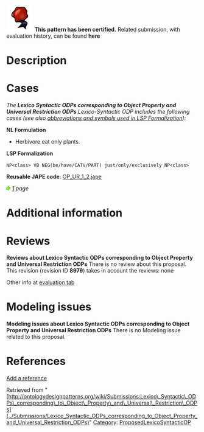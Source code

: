 [![](../images/thumb/b/b5/Certified.png/70px-Certified.png)](../Image/Certified.png "Certified.png") __This pattern has been certified.__
Related submission, with evaluation history, can be found __here__





#  Description


  




#  Cases


_The __Lexico Syntactic ODPs corresponding to Object Property and Universal Restriction ODPs__ Lexico-Syntactic ODP includes the following cases (see also [abbreviations and symbols used in LSP Formalization](../Community/LSPSymbols "Community:LSPSymbols")):_


  






__NL Formulation__



* Herbivore eat only plants.


__LSP Formalization__




```
NP<class> VB NEG(be/have/CATV/PART) just/only/exclusively NP<class>

```

__Reusable JAPE code__: [OP\_UR\_1\_2.jape](../images/8/8a/OP_UR_1_2.jape "OP UR 1 2.jape")





[![](../images/thumb/8/87/ArrowRight.gif/11px-ArrowRight.gif)](../Image/ArrowRight.gif "ArrowRight.gif") _[1](../Submissions/Lexico_Syntactic_ODPs_corresponding_to_Object_Property_and_Universal_Restriction_ODPs/1 "Submissions:Lexico Syntactic ODPs corresponding to Object Property and Universal Restriction ODPs/1") page_



#  Additional information


#  Reviews



__Reviews about Lexico Syntactic ODPs corresponding to Object Property and Universal Restriction ODPs__
There is no review about this proposal.
This revision (revision ID __8979__) takes in account the reviews: none


Other info at [evaluation tab](http://ontologydesignpatterns.org/wiki/index.php?title=Submissions:Lexico_Syntactic_ODPs_corresponding_to_Object_Property_and_Universal_Restriction_ODPs&action=evaluation "http://ontologydesignpatterns.org/wiki/index.php?title=Submissions:Lexico_Syntactic_ODPs_corresponding_to_Object_Property_and_Universal_Restriction_ODPs&action=evaluation")




  




#  Modeling issues



__Modeling issues about Lexico Syntactic ODPs corresponding to Object Property and Universal Restriction ODPs__
There is no Modeling issue related to this proposal.




  




#  References


[Add a reference](index.php@title=Odp%253AAdd_reference&subject=Submissions%253ALexico+Syntactic+ODPs+corresponding+to+Object+Property+and+Universal+Restriction+ODPs.html "http://ontologydesignpatterns.org/wiki/index.php?title=Odp:Add_reference&subject=Submissions%3ALexico+Syntactic+ODPs+corresponding+to+Object+Property+and+Universal+Restriction+ODPs")


  






Retrieved from "[http://ontologydesignpatterns.org/wiki/Submissions:Lexico\_Syntactic\_ODPs\_corresponding\_to\_Object\_Property\_and\_Universal\_Restriction\_ODPs](../Submissions/Lexico_Syntactic_ODPs_corresponding_to_Object_Property_and_Universal_Restriction_ODPs)"
 [Category](http://ontologydesignpatterns.org/wiki/Special:Categories "Special:Categories"): [ProposedLexicoSyntacticOP](../Category/ProposedLexicoSyntacticOP "Category:ProposedLexicoSyntacticOP")